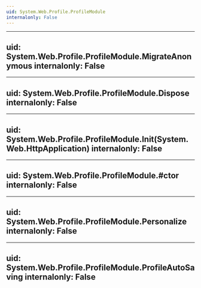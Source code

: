```yaml
---
uid: System.Web.Profile.ProfileModule
internalonly: False
---
```


---
uid: System.Web.Profile.ProfileModule.MigrateAnonymous
internalonly: False
---

---
uid: System.Web.Profile.ProfileModule.Dispose
internalonly: False
---

---
uid: System.Web.Profile.ProfileModule.Init(System.Web.HttpApplication)
internalonly: False
---

---
uid: System.Web.Profile.ProfileModule.#ctor
internalonly: False
---

---
uid: System.Web.Profile.ProfileModule.Personalize
internalonly: False
---

---
uid: System.Web.Profile.ProfileModule.ProfileAutoSaving
internalonly: False
---
